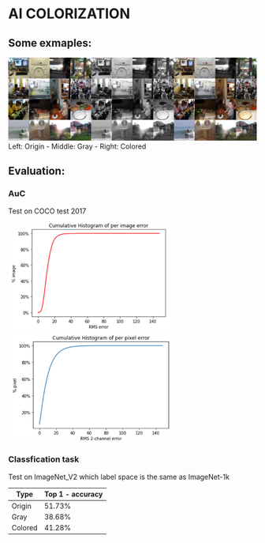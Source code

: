 # AI COLORIZATION

## Some exmaples:
![](https://github.com/macLeHoang/BTL-AI-AI-Colorization/blob/main/examples/exResult.jpg?raw=true)
Left: Origin - Middle: Gray - Right: Colored

## Evaluation:
### AuC
Test on COCO test 2017

<img src= "https://github.com/macLeHoang/BTL-AI-AI-Colorization/blob/main/examples/per_img.png" width="330" height="221" /><img src= "https://github.com/macLeHoang/BTL-AI-AI-Colorization/blob/main/examples/per_pixel.png" width="330" height="221" /> 

### Classfication task
Test on ImageNet_V2 which label space is the same as ImageNet-1k

Type | Top 1 - accuracy
--- | --- |
Origin | 51.73%
Gray | 38.68%
Colored | 41.28%

